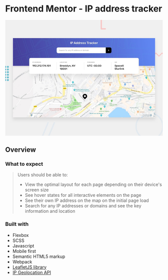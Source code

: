 # Frontend Mentor - IP address tracker

![Design preview for the IP address tracker coding challenge](./design/desktop-preview.jpg)

## Overview

### What to expect

> Users should be able to:
>
> - View the optimal layout for each page depending on their device's screen size
> - See hover states for all interactive elements on the page
> - See their own IP address on the map on the initial page load
> - Search for any IP addresses or domains and see the key information and location

### Built with

- Flexbox
- SCSS
- Javascript
- Mobile first
- Semantic HTML5 markup
- Webpack
- [LeafletJS library](https://>leafletjs.com/)
- [IP Geolocation API](https://geo.ipify.org/)
